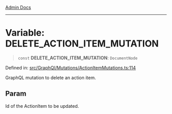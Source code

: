 [Admin Docs](/)

***

# Variable: DELETE\_ACTION\_ITEM\_MUTATION

> `const` **DELETE\_ACTION\_ITEM\_MUTATION**: `DocumentNode`

Defined in: [src/GraphQl/Mutations/ActionItemMutations.ts:114](https://github.com/PalisadoesFoundation/talawa-admin/blob/main/src/GraphQl/Mutations/ActionItemMutations.ts#L114)

GraphQL mutation to delete an action item.

## Param

Id of the ActionItem to be updated.
